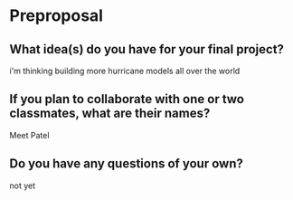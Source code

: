 # Preproposal

## What idea(s) do you have for your final project?

i'm thinking building more hurricane models all over the world

## If you plan to collaborate with one or two classmates, what are their names?

Meet Patel

## Do you have any questions of your own?
not yet
